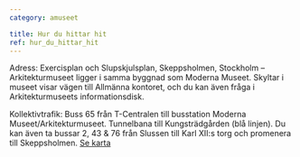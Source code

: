 ```yaml
---
category: amuseet

title: Hur du hittar hit
ref: hur_du_hittar_hit
---
```


Adress: Exercisplan och Slupskjulsplan, Skeppsholmen, Stockholm – Arkitekturmuseet ligger i samma byggnad som Moderna Museet. Skyltar i museet visar vägen till Allmänna kontoret, och du kan även fråga i Arkitekturmuseets informationsdisk.  

Kollektivtrafik: Buss 65 från T-Centralen till busstation Moderna Museet/Arkitekturmuseet. Tunnelbana till Kungsträdgården (blå linjen). Du kan även ta bussar 2, 43 & 76 från Slussen till Karl XII:s torg och promenera till Skeppsholmen.  [Se karta](http://kartor.eniro.se/m/9emKy)